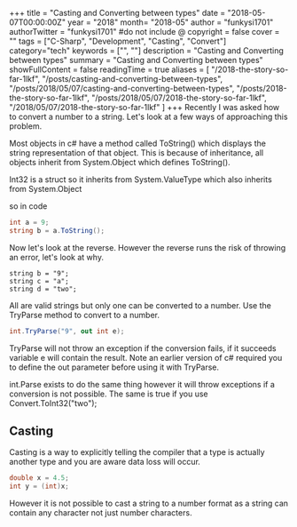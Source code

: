 +++
title = "Casting and Converting between types"
date = "2018-05-07T00:00:00Z"
year = "2018"
month= "2018-05"
author = "funkysi1701"
authorTwitter = "funkysi1701" #do not include @
copyright = false
cover = ""
tags = ["C-Sharp", "Development", "Casting", "Convert"]
category="tech"
keywords = ["", ""]
description = "Casting and Converting between types"
summary = "Casting and Converting between types"
showFullContent = false
readingTime = true
aliases = [
    "/2018-the-story-so-far-1lkf",
    "/posts/casting-and-converting-between-types",
    "/posts/2018/05/07/casting-and-converting-between-types",
    "/posts/2018-the-story-so-far-1lkf",
    "/posts/2018/05/07/2018-the-story-so-far-1lkf",
    "/2018/05/07/2018-the-story-so-far-1lkf"
]
+++
Recently I was asked how to convert a number to a string. Let's look at a few ways of approaching this problem.

Most objects in c# have a method called ToString() which displays the string representation of that object. This is because of inheritance, all objects inherit from System.Object which defines ToString().

Int32 is a struct so it inherits from System.ValueType which also inherits from System.Object

so in code

```csharp
int a = 9;
string b = a.ToString();
```

Now let's look at the reverse. However the reverse runs the risk of throwing an error, let's look at why.

```chsarp
string b = "9";
string c = "a";
string d = "two";
```

All are valid strings but only one can be converted to a number. Use the TryParse method to convert to a number.

```csharp
int.TryParse("9", out int e);
```

TryParse will not throw an exception if the conversion fails, if it succeeds variable e will contain the result. Note an earlier version of c# required you to define the out parameter before using it with TryParse.

int.Parse exists to do the same thing however it will throw exceptions if a conversion is not possible. The same is true if you use Convert.ToInt32("two");

## Casting

Casting is a way to explicitly telling the compiler that a type is actually another type and you are aware data loss will occur.

```csharp
double x = 4.5;
int y = (int)x;
```

However it is not possible to cast a string to a number format as a string can contain any character not just number characters.